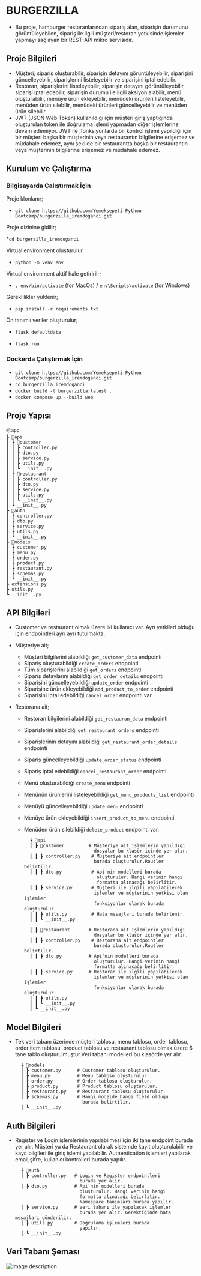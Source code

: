 # BURGERZILLA
* Bu proje, hamburger restoranlarından sipariş alan,
siparişin durumunu görüntüleyebilen, sipariş ile
ilgili müşteri/restoran yetkisinde işlemler
yapmayı sağlayan bir REST-API mikro servisidir.

## Proje Bilgileri
* Müşteri; sipariş oluşturabilir, siparişin detayını görüntüleyebilir, siparişini güncelleyebilir, siparişlerini listeleyebilir ve siparişini iptal edebilir.
* Restoran; siparişlerini listeleyebilir, siparişin detayını görüntüleyebilir, siparişi iptal edebilir, siparişin durumu ile ilgili aksiyon alabilir, menü oluşturabilir, menüye ürün ekleyebilir, menüdeki ürünleri listeleyebilir, menüden ürün silebilir, menüdeki ürünleri güncelleyebilir ve menüden ürün silebilir.
* JWT (JSON Web Token) kullanıldığı için müşteri giriş yaptığında oluşturulan token ile doğrulama işlemi yapmadan diğer işlemlerine devam edemiyor. JWT ile ,fonksiyonlarda bir kontrol işlemi yapıldığı için bir müşteri başka bir müşterinin veya restaurantın bilgilerine erişemez ve müdahale edemez, aynı şekilde bir restaurantta başka bir restaurantın veya müşterinin bilgilerine erişemez ve müdahale edemez.

## Kurulum ve Çalıştırma

### Bilgisayarda Çalıştırmak İçin
Proje klonlanır; 

* `git clone https://github.com/Yemeksepeti-Python-Bootcamp/burgerzilla_iremdoganci.git`

Proje dizinine gidilir; 

*`cd burgerzilla_iremdoganci`

Virtual environment oluşturulur 

* `python -m venv env`

Virtual environment aktif hale getiririlr; 

* `. env/bin/activate` (for MacOs) / `env\Scripts\activate` (for Windows)

Gereklilikler yüklenir; 

* `pip install -r requirements.txt`

Ön tanımlı veriler oluşturulur; 
 
* `flask defaultdata`

* `flask run`

### Dockerda Çalıştırmak İçin
* `git clone https://github.com/Yemeksepeti-Python-Bootcamp/burgerzilla_iremdoganci.git`
* `cd burgerzilla_iremdoganci`
* `docker build -t burgerzilla:latest .`
* `docker compose up --build web`


## Proje Yapısı
    📦app
    ┣ 📂api
    ┃ ┣ 📂customer
    ┃ ┃ ┣ controller.py
    ┃ ┃ ┣ dto.py
    ┃ ┃ ┣ service.py
    ┃ ┃ ┣ utils.py
    ┃ ┃ ┗ __init__.py
    ┃ ┣ 📂restaurant
    ┃ ┃ ┣ controller.py
    ┃ ┃ ┣ dto.py
    ┃ ┃ ┣ service.py
    ┃ ┃ ┣ utils.py
    ┃ ┃ ┗ __init__.py
    ┃ ┗ __init__.py
    ┣ 📂auth
    ┃ ┣ controller.py
    ┃ ┣ dto.py
    ┃ ┣ service.py
    ┃ ┣ utils.py
    ┃ ┗ __init__.py
    ┣ 📂models
    ┃ ┣ customer.py
    ┃ ┣ menu.py
    ┃ ┣ order.py
    ┃ ┣ product.py
    ┃ ┣ restaurant.py
    ┃ ┣ schemas.py
    ┃ ┗ __init__.py
    ┣ extensions.py
    ┣ utils.py
    ┗ __init__.py

## API Bilgileri

 * Customer ve restaurant olmak üzere iki kullanıcı var. Ayrı yetkileri olduğu için endpointleri ayrı ayrı tutulmakta.
 * Müşteriye ait; 
    - Müşteri bilgilerini alabildiği `get_customer_data` endpointi
    - Sipariş oluşturabildiği `create_orders` endpointi
    - Tüm siparişlerini alabildiği `get_orders` endpointi
    - Sipariş detaylarını alabildiği `get_order_details` endpointi
    - Siparişini güncelleyebildiği `update_order` endpointi
    - Siparişine ürün ekleyebildiği `add_product_to_order` endpointi
    - Siparişini iptal edebildiği `cancel_order` endpointi var.

* Restorana ait;
    - Restoran bilgilerini alabildiği `get_restauran_data` endpointi
    - Siparişlerini alabildiği `get_restaurant_orders` endpointi
    - Siparişlerinin detayını alabildiği `get_restaurant_order_details` endpointi
    - Sipariş güncelleyebildiği `update_order_status` endpointi
    - Sipariş iptal edebildiği `cancel_restaurant_order` endpointi
    - Menü oluşturabildiği `create_menu` endpointi
    - Menünün ürünlerini listeleyebildiği `get_menu_products_list` endpointi
    - Menüyü güncelleyebildiği `update_menu` endpointi
    - Menüye ürün ekleyebildiği `insert_product_to_menu` endpointi
    - Menüden ürün silebildiği `delete_product` endpointi var.



            ┣ 📂api
            ┃ ┣ 📂customer         # Müşteriye ait işlemlerin yapıldığı
                                    dosyalar bu klasör içinde yer alır.  
            ┃ ┃ ┣ controller.py    # Müşteriye ait endpointler
                                    burada oluşturulur.Routler belirtilir.
            ┃ ┃ ┣ dto.py           # Api'nin modelleri burada
                                     oluşturulur. Hangi verinin hangi
                                     formatta alınacağı belirlitir.
            ┃ ┃ ┣ service.py       # Müşteri ile ilgili yapılabilecek
                                    işlemler ve müşterinin yetkisi olan işlemler
                                    fonksiyonlar olarak burada oluşturulur.
            ┃ ┃ ┣ utils.py         # Hata mesajları burada belirlenir.
            ┃ ┃ ┗ __init__.py

            ┃ ┣ 📂restaurant       # Restorana ait işlemlerin yapıldığı
                                    dosyalar bu klasör içinde yer alır.
            ┃ ┃ ┣ controller.py    # Restorana ait endpointler
                                    burada oluşturulur.Routler belirtilir.
            ┃ ┃ ┣ dto.py          # Api'nin modelleri burada
                                    oluşturulur. Hangi verinin hangi
                                    formatta alınacağı belirlitir.
            ┃ ┃ ┣ service.py      # Restoran ile ilgili yapılabilecek
                                    işlemler ve müşterinin yetkisi olan işlemler
                                    fonksiyonlar olarak burada oluşturulur.
            ┃ ┃ ┣ utils.py
            ┃ ┃ ┗ __init__.py
            ┃ ┗ __init__.py

## Model Bilgileri
* Tek veri tabanı üzerinde müşteri tablosu, menu tablosu, order tablosu, order item tablosu, product tablosu ve restaurant tablosu olmak üzere 6 tane tablo oluşturulmuştur.Veri tabanı modelleri bu klasörde yer alır.

        ┣ 📂models            
        ┃ ┣ customer.py      # Customer tablosu oluşturulur.
        ┃ ┣ menu.py          # Menu tablosu oluşturulur.
        ┃ ┣ order.py         # Order tablosu oluşturulur.
        ┃ ┣ product.py       # Product tablosu oluşturulur.
        ┃ ┣ restaurant.py    # Restaurant tablosu oluşturulur.
        ┃ ┣ schemas.py       # Hangi modelde hangi field olduğu
                               burada belirtilir.
        ┃ ┗ __init__.py


## Auth Bilgileri
* Register ve Login işlemlerinin yapılabilmesi için iki tane endpoint burada yer alır. Müşteri ya da Restaurant olarak sistemde kayıt oluşturulabilir ve kayıt bilgileri ile giriş işlemi yapılabilir. Authentication işlemleri yapılarak email,şifre, kullanıcı kontrolleri burada yapılır.

        ┣ 📂auth             
        ┃ ┣ controller.py   # Login ve Register endpointleri
                              burada yer alır.
        ┃ ┣ dto.py          # Api'nin modelleri burada
                              oluşturulur. Hangi verinin hangi
                              formatta alınacağı belirlitir.
                              Namespace tanımları burada yapılır.
        ┃ ┣ service.py      # Veri tabanı ile yapılacak işlemler
                              burada yer alır. Gerektiğinde hata mesajları gönderilir.
        ┃ ┣ utils.py        # Doğrulama işlemleri burada
                              yapılır.
        ┃ ┗ __init__.py


## Veri Tabanı Şeması
 ![Image description](databaseerd.png)
